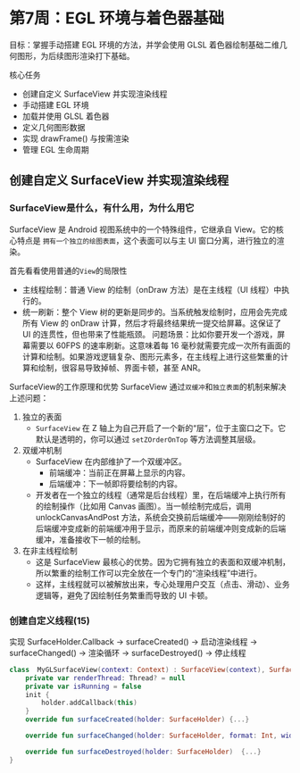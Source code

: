 # 第7周：EGL 环境与着色器基础
目标：掌握手动搭建 EGL 环境的方法，并学会使用 GLSL 着色器绘制基础二维几何图形，为后续图形渲染打下基础。

核心任务
* 创建自定义 SurfaceView 并实现渲染线程
* 手动搭建 EGL 环境
* 加载并使用 GLSL 着色器
* 定义几何图形数据
* 实现 drawFrame() 与按需渲染
* 管理 EGL 生命周期

## 创建自定义 SurfaceView 并实现渲染线程
### SurfaceView是什么，有什么用，为什么用它
SurfaceView 是 Android 视图系统中的一个特殊组件，它继承自 View。它的核心特点是 `拥有一个独立的绘图表面`，这个表面可以与主 UI 窗口分离，进行独立的渲染。

首先看看使用普通的`View`的局限性
* 主线程绘制：普通 View 的绘制（onDraw 方法）是在主线程（UI 线程）中执行的。
* 统一刷新：整个 View 树的更新是同步的。当系统触发绘制时，应用会先完成所有 View 的 onDraw 计算，然后才将最终结果统一提交给屏幕。这保证了 UI 的连贯性，但也带来了性能瓶颈。
问题场景：比如你要开发一个游戏，屏幕需要以 60FPS 的速率刷新。这意味着每 16 毫秒就需要完成一次所有画面的计算和绘制。如果游戏逻辑复杂、图形元素多，在主线程上进行这些繁重的计算和绘制，很容易导致掉帧、界面卡顿，甚至 ANR。

SurfaceView的工作原理和优势
SurfaceView 通过`双缓冲`和`独立表面`的机制来解决上述问题：
1. 独立的表面
   * `SurfaceView` 在 Z 轴上为自己开启了一个新的“层”，位于主窗口之下。它默认是透明的，你可以通过 `setZOrderOnTop` 等方法调整其层级。
2. 双缓冲机制
   * SurfaceView 在内部维护了一个双缓冲区。
     * 前端缓冲：当前正在屏幕上显示的内容。
     * 后端缓冲：下一帧即将要绘制的内容。
   * 开发者在一个独立的线程（通常是后台线程）里，在后端缓冲上执行所有的绘制操作（比如用 Canvas 画图）。当一帧绘制完成后，调用 unlockCanvasAndPost 方法，系统会交换前后端缓冲——刚刚绘制好的后端缓冲变成新的前端缓冲用于显示，而原来的前端缓冲则变成新的后端缓冲，准备接收下一帧的绘制。
3. 在非主线程绘制
   * 这是 SurfaceView 最核心的优势。因为它拥有独立的表面和双缓冲机制，所以繁重的绘制工作可以完全放在一个专门的“渲染线程”中进行。
   * 这样，主线程就可以被解放出来，专心处理用户交互（点击、滑动）、业务逻辑等，避免了因绘制任务繁重而导致的 UI 卡顿。
### 创建自定义线程(15)
实现 SurfaceHolder.Callback → surfaceCreated() → 启动渲染线程 → surfaceChanged() → 渲染循环 → surfaceDestroyed() → 停止线程
```kotlin
class  MyGLSurfaceView(context: Context) : SurfaceView(context), SurfaceHolder.Callback {
    private var renderThread: Thread? = null
    private var isRunning = false
    init {
        holder.addCallback(this)
    }
    override fun surfaceCreated(holder: SurfaceHolder) {...}

    override fun surfaceChanged(holder: SurfaceHolder, format: Int, width: Int, height: Int) {...}

    override fun surfaceDestroyed(holder: SurfaceHolder)  {...}
}
```
